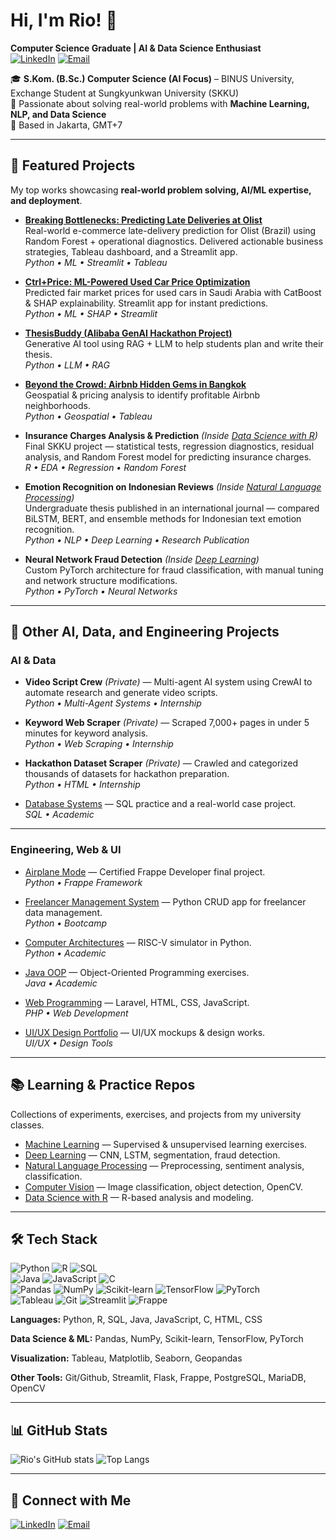# Hi, I'm Rio! 👋  
**Computer Science Graduate | AI & Data Science Enthusiast**  
[![LinkedIn](https://img.shields.io/badge/LinkedIn-Profile-blue)](https://www.linkedin.com/in/riopramana/)  [![Email](https://img.shields.io/badge/Email-Contact%20Me-red)](mailto:riopramana1021@gmail.com)

🎓 **S.Kom. (B.Sc.) Computer Science (AI Focus)** – BINUS University, Exchange Student at Sungkyunkwan University (SKKU)  
🧠 Passionate about solving real-world problems with **Machine Learning, NLP, and Data Science**  
📍 Based in Jakarta, GMT+7

---

## 🚀 Featured Projects
My top works showcasing **real-world problem solving, AI/ML expertise, and deployment**.

- **[Breaking Bottlenecks: Predicting Late Deliveries at Olist](https://github.com/PurwadhikaDev/AlphaGroup_DTI_OL_02_FinalProject)**  
  Real-world e-commerce late-delivery prediction for Olist (Brazil) using Random Forest + operational diagnostics. Delivered actionable business strategies, Tableau dashboard, and a Streamlit app.  
  *Python • ML • Streamlit • Tableau*

- **[Ctrl+Price: ML-Powered Used Car Price Optimization](https://github.com/RioPramana21/Ctrl-Price-Taking-Control-of-Used-Car-Valuations-with-ML)**  
  Predicted fair market prices for used cars in Saudi Arabia with CatBoost & SHAP explainability. Streamlit app for instant predictions.  
  *Python • ML • SHAP • Streamlit*

- **[ThesisBuddy (Alibaba GenAI Hackathon Project)](https://github.com/RioPramana21/ThesisBuddy)**  
  Generative AI tool using RAG + LLM to help students plan and write their thesis.  
  *Python • LLM • RAG*

- **[Beyond the Crowd: Airbnb Hidden Gems in Bangkok](https://github.com/RioPramana21/Beyond-the-Crowd-How-to-Spot-Airbnb-Hidden-Gems-Set-Winning-Prices-in-Bangkok)**  
  Geospatial & pricing analysis to identify profitable Airbnb neighborhoods.  
  *Python • Geospatial • Tableau*

- **Insurance Charges Analysis & Prediction** *(Inside [Data Science with R](https://github.com/RioPramana21/data-science-with-r))*  
  Final SKKU project — statistical tests, regression diagnostics, residual analysis, and Random Forest model for predicting insurance charges.  
  *R • EDA • Regression • Random Forest*

- **Emotion Recognition on Indonesian Reviews** *(Inside [Natural Language Processing](https://github.com/RioPramana21/natural-language-processing))*  
  Undergraduate thesis published in an international journal — compared BiLSTM, BERT, and ensemble methods for Indonesian text emotion recognition.  
  *Python • NLP • Deep Learning • Research Publication*

- **Neural Network Fraud Detection** *(Inside [Deep Learning](https://github.com/RioPramana21/deep-learning))*  
  Custom PyTorch architecture for fraud classification, with manual tuning and network structure modifications.  
  *Python • PyTorch • Neural Networks*

---

## 📂 Other AI, Data, and Engineering Projects

### **AI & Data**
- **Video Script Crew** *(Private)* — Multi-agent AI system using CrewAI to automate research and generate video scripts.  
  *Python • Multi-Agent Systems • Internship*

- **Keyword Web Scraper** *(Private)* — Scraped 7,000+ pages in under 5 minutes for keyword analysis.  
  *Python • Web Scraping • Internship*

- **Hackathon Dataset Scraper** *(Private)* — Crawled and categorized thousands of datasets for hackathon preparation.  
  *Python • HTML • Internship*

- [Database Systems](https://github.com/RioPramana21/database-systems) — SQL practice and a real-world case project.  
  *SQL • Academic*

---

### **Engineering, Web & UI**
- [Airplane Mode](https://github.com/RioPramana21/airplane_mode) — Certified Frappe Developer final project.  
  *Python • Frappe Framework*

- [Freelancer Management System](https://github.com/RioPramana21/Freelancer-Management-System) — Python CRUD app for freelancer data management.  
  *Python • Bootcamp*

- [Computer Architectures](https://github.com/RioPramana21/computer-architectures) — RISC-V simulator in Python.  
  *Python • Academic*

- [Java OOP](https://github.com/RioPramana21/java-oop) — Object-Oriented Programming exercises.  
  *Java • Academic*

- [Web Programming](https://github.com/RioPramana21/web-programming) — Laravel, HTML, CSS, JavaScript.  
  *PHP • Web Development*

- [UI/UX Design Portfolio](https://github.com/RioPramana21/ui-ux-design) — UI/UX mockups & design works.  
  *UI/UX • Design Tools*

---

## 📚 Learning & Practice Repos
Collections of experiments, exercises, and projects from my university classes.

- [Machine Learning](https://github.com/RioPramana21/machine-learning) — Supervised & unsupervised learning exercises.  
- [Deep Learning](https://github.com/RioPramana21/deep-learning) — CNN, LSTM, segmentation, fraud detection.  
- [Natural Language Processing](https://github.com/RioPramana21/natural-language-processing) — Preprocessing, sentiment analysis, classification.  
- [Computer Vision](https://github.com/RioPramana21/computer-vision) — Image classification, object detection, OpenCV.  
- [Data Science with R](https://github.com/RioPramana21/data-science-with-r) — R-based analysis and modeling.

---

## 🛠️ Tech Stack


![Python](https://img.shields.io/badge/Python-3776AB?logo=python&logoColor=white)  ![R](https://img.shields.io/badge/R-276DC3?logo=r&logoColor=white)  ![SQL](https://img.shields.io/badge/SQL-336791?logo=postgresql&logoColor=white)  
![Java](https://img.shields.io/badge/Java-007396?logo=java&logoColor=white)  ![JavaScript](https://img.shields.io/badge/JavaScript-F7DF1E?logo=javascript&logoColor=black)  ![C](https://img.shields.io/badge/C-A8B9CC?logo=c&logoColor=black)  
![Pandas](https://img.shields.io/badge/Pandas-150458?logo=pandas&logoColor=white)  ![NumPy](https://img.shields.io/badge/NumPy-013243?logo=numpy&logoColor=white)  ![Scikit-learn](https://img.shields.io/badge/Scikit--learn-F7931E?logo=scikit-learn&logoColor=white)  ![TensorFlow](https://img.shields.io/badge/TensorFlow-FF6F00?logo=tensorflow&logoColor=white)  ![PyTorch](https://img.shields.io/badge/PyTorch-EE4C2C?logo=pytorch&logoColor=white)  
![Tableau](https://img.shields.io/badge/Tableau-E97627?logo=tableau&logoColor=white)  ![Git](https://img.shields.io/badge/Git-F05032?logo=git&logoColor=white)  ![Streamlit](https://img.shields.io/badge/Streamlit-FF4B4B?logo=streamlit&logoColor=white)  ![Frappe](https://img.shields.io/badge/Frappe-009688?logo=frappe&logoColor=white)  

**Languages:** Python, R, SQL, Java, JavaScript, C, HTML, CSS

**Data Science & ML:** Pandas, NumPy, Scikit-learn, TensorFlow, PyTorch

**Visualization:** Tableau, Matplotlib, Seaborn, Geopandas  

**Other Tools:** Git/Github, Streamlit, Flask, Frappe, PostgreSQL, MariaDB, OpenCV

---

## 📊 GitHub Stats
![Rio's GitHub stats](https://github-readme-stats.vercel.app/api?username=RioPramana21&show_icons=true&theme=tokyonight)  ![Top Langs](https://github-readme-stats.vercel.app/api/top-langs/?username=RioPramana21&layout=compact&theme=tokyonight)

---

## 🤝 Connect with Me
[![LinkedIn](https://img.shields.io/badge/LinkedIn-Profile-blue)](https://www.linkedin.com/in/riopramana/)  [![Email](https://img.shields.io/badge/Email-Contact%20Me-red)](mailto:riopramana1021@gmail.com)

